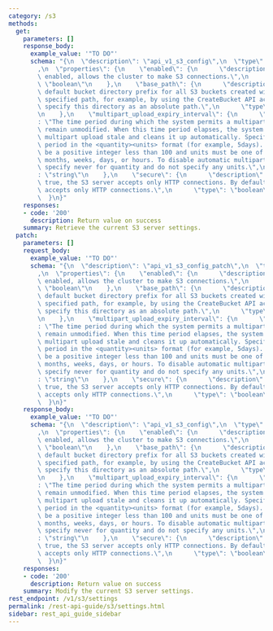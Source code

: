 ```yaml
---
category: /s3
methods:
  get:
    parameters: []
    response_body:
      example_value: '"TO DO"'
      schema: "{\n  \"description\": \"api_v1_s3_config\",\n  \"type\": \"object\"\
        ,\n  \"properties\": {\n    \"enabled\": {\n      \"description\": \"When\
        \ enabled, allows the cluster to make S3 connections.\",\n      \"type\":\
        \ \"boolean\"\n    },\n    \"base_path\": {\n      \"description\": \"The\
        \ default bucket directory prefix for all S3 buckets created without an explicitly\
        \ specified path, for example, by using the CreateBucket API action. You must\
        \ specify this directory as an absolute path.\",\n      \"type\": \"string\"\
        \n    },\n    \"multipart_upload_expiry_interval\": {\n      \"description\"\
        : \"The time period during which the system permits a multipart upload to\
        \ remain unmodified. When this time period elapses, the system considers the\
        \ multipart upload stale and cleans it up automatically. Specify the time\
        \ period in the <quantity><units> format (for example, 5days). Quantity must\
        \ be a positive integer less than 100 and units must be one of the following:\
        \ months, weeks, days, or hours. To disable automatic multipart upload cleanup,\
        \ specify never for quantity and do not specify any units.\",\n      \"type\"\
        : \"string\"\n    },\n    \"secure\": {\n      \"description\": \"If you specify\
        \ true, the S3 server accepts only HTTP connections. By default, the S3 server\
        \ accepts only HTTP connections.\",\n      \"type\": \"boolean\"\n    }\n\
        \  }\n}"
    responses:
    - code: '200'
      description: Return value on success
    summary: Retrieve the current S3 server settings.
  patch:
    parameters: []
    request_body:
      example_value: '"TO DO"'
      schema: "{\n  \"description\": \"api_v1_s3_config_patch\",\n  \"type\": \"object\"\
        ,\n  \"properties\": {\n    \"enabled\": {\n      \"description\": \"When\
        \ enabled, allows the cluster to make S3 connections.\",\n      \"type\":\
        \ \"boolean\"\n    },\n    \"base_path\": {\n      \"description\": \"The\
        \ default bucket directory prefix for all S3 buckets created without an explicitly\
        \ specified path, for example, by using the CreateBucket API action. You must\
        \ specify this directory as an absolute path.\",\n      \"type\": \"string\"\
        \n    },\n    \"multipart_upload_expiry_interval\": {\n      \"description\"\
        : \"The time period during which the system permits a multipart upload to\
        \ remain unmodified. When this time period elapses, the system considers the\
        \ multipart upload stale and cleans it up automatically. Specify the time\
        \ period in the <quantity><units> format (for example, 5days). Quantity must\
        \ be a positive integer less than 100 and units must be one of the following:\
        \ months, weeks, days, or hours. To disable automatic multipart upload cleanup,\
        \ specify never for quantity and do not specify any units.\",\n      \"type\"\
        : \"string\"\n    },\n    \"secure\": {\n      \"description\": \"If you specify\
        \ true, the S3 server accepts only HTTP connections. By default, the S3 server\
        \ accepts only HTTP connections.\",\n      \"type\": \"boolean\"\n    }\n\
        \  }\n}"
    response_body:
      example_value: '"TO DO"'
      schema: "{\n  \"description\": \"api_v1_s3_config\",\n  \"type\": \"object\"\
        ,\n  \"properties\": {\n    \"enabled\": {\n      \"description\": \"When\
        \ enabled, allows the cluster to make S3 connections.\",\n      \"type\":\
        \ \"boolean\"\n    },\n    \"base_path\": {\n      \"description\": \"The\
        \ default bucket directory prefix for all S3 buckets created without an explicitly\
        \ specified path, for example, by using the CreateBucket API action. You must\
        \ specify this directory as an absolute path.\",\n      \"type\": \"string\"\
        \n    },\n    \"multipart_upload_expiry_interval\": {\n      \"description\"\
        : \"The time period during which the system permits a multipart upload to\
        \ remain unmodified. When this time period elapses, the system considers the\
        \ multipart upload stale and cleans it up automatically. Specify the time\
        \ period in the <quantity><units> format (for example, 5days). Quantity must\
        \ be a positive integer less than 100 and units must be one of the following:\
        \ months, weeks, days, or hours. To disable automatic multipart upload cleanup,\
        \ specify never for quantity and do not specify any units.\",\n      \"type\"\
        : \"string\"\n    },\n    \"secure\": {\n      \"description\": \"If you specify\
        \ true, the S3 server accepts only HTTP connections. By default, the S3 server\
        \ accepts only HTTP connections.\",\n      \"type\": \"boolean\"\n    }\n\
        \  }\n}"
    responses:
    - code: '200'
      description: Return value on success
    summary: Modify the current S3 server settings.
rest_endpoint: /v1/s3/settings
permalink: /rest-api-guide/s3/settings.html
sidebar: rest_api_guide_sidebar
---
```

